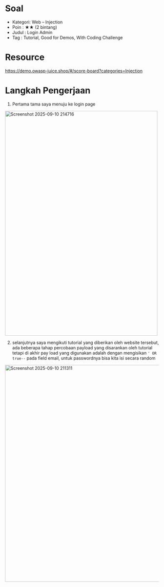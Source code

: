 # Soal
- Kategori: Web – Injection
- Poin : ★★ (2 bintang)
- Judul : Login Admin
- Tag : Tutorial, Good for Demos, With Coding Challenge

# Resource 
https://demo.owasp-juice.shop/#/score-board?categories=Injection

# Langkah Pengerjaan
1. Pertama tama saya menuju ke login page
<img width="499" height="737" alt="Screenshot 2025-09-10 214716" src="https://github.com/user-attachments/assets/e7db431a-4ba9-451f-8e11-41d428f67ff9" />

2. selanjutnya saya mengikuti tutorial yang diberikan oleh website tersebut, ada beberapa tahap percobaan payload yang disarankan oleh tutorial tetapi di akhir pay load yang digunakan adalah dengan mengisikan `' OR true--` pada field email, untuk passwordnya bisa kita isi secara random
<img width="532" height="711" alt="Screenshot 2025-09-10 211311" src="https://github.com/user-attachments/assets/7eecebef-37bf-412e-a9c5-4ef6e305b682" />

